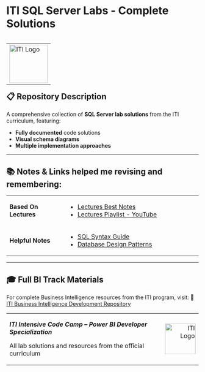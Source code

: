 # ITI SQL Server Labs - Complete Solutions

<table align="right">
  <tr>
    <td>
      <img src="https://github.com/user-attachments/assets/243c5c7d-3d39-48f1-b54c-77659bd80f25" alt="ITI Logo" height="100">
    </td>
  </tr>
</table>

## 📋 Repository Description  
A comprehensive collection of **SQL Server lab solutions** from the ITI curriculum, featuring:

- **Fully documented** code solutions  
- **Visual schema diagrams**  
- **Multiple implementation approaches**  

---

## 📚 Notes & Links helped me revising and remembering:

<table>
  <tr>
    <td width="30%"><b>Based On Lectures</b></td>
    <td>
      <ul>
        <li><a href="https://drive.google.com/drive/folders/1PvaQay1-cddCIegXObp5X5DW8cXpCo85">Lectures Best Notes</a></li>
        <li><a href="https://www.youtube.com/playlist?list=PLAowHBw9BCw5b56-SfY7tgndHbGcQycp2">Lectures Playlist - YouTube</a></li>
      </ul>
    </td>
  </tr>
  <tr>
    <td><b>Helpful Notes</b></td>
    <td>
      <ul>
        <li><a href="https://relic-dimple-eee.notion.site/SQL-c11692abdd894c89ab73d82545db0e63">SQL Syntax Guide</a></li>
        <li><a href="https://well-stoat-3a6.notion.site/SQL-3121837d8bb24c798a20057b43cc3307">Database Design Patterns</a></li>
      </ul>
    </td>
  </tr>
</table>

---

## 🎓 Full BI Track Materials
For complete Business Intelligence resources from the ITI program, visit:
🔗 [ITI Business Intelligence Development Repository](https://github.com/Moataz-Elmesmary/ITI-Business-Intelligence-Development)

<table>
  <tr>
    <td>
      <p><b><i>ITI Intensive Code Camp – Power BI Developer Specialization</i></b></p>
      <p>All lab solutions and resources from the official curriculum</p>
    </td>
    <td align="right">
      <img src="https://github.com/user-attachments/assets/243c5c7d-3d39-48f1-b54c-77659bd80f25" alt="ITI Logo" height="80">
    </td>
  </tr>
</table>
